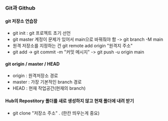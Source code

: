 ### Git과 Github

#### git 저장소 연습장

- git init : git 프로젝트 초기 선언
- git master 계정이 문제가 있어서 main으로 바꿔줘야 함 -> git branch -M main
- 원격 저장소를 지정하는 건 git remote add origin "원격지 주소"
- git add -> git commit -m "커밋 메시지" -> git push -u origin main

#### git origin / master / HEAD

- origin : 원격저장소 경로
- master : 가장 기본적인 branch 경로
- HEAD : 현재 작업공간(현재의 branch)

#### Hub의 Repostitory 폴더를 새로 생성하지 않고 현재 폴더에 내려 받기

- git clone "저장소 주소" . (한칸 띄우는게 중요)

